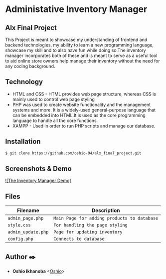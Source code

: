 # Administative Inventory Manager

## Alx Final Project 

This Project is meant to showcase my understanding of frontend and backend technologies, my ability to learn a new  programming language, showcase my skill and to also have fun while doing so.The inventory manager incorporates both of these and is meant to serve as a useful tool to aid online store owners help manage their inventory without the need for any coding background.

## Technology
* HTML and CSS - HTML provides web page structure, whereas CSS is mainly used to control web page styling 
* PHP was used to create website functionality and the management systems and more. It is a widely-used general-purpose language that can be embedded into HTML.It is used as the core programming language to handle all the core functions.
* XAMPP - Used in order to run PHP scripts and manage our database.

## Installation
```sh
$ git clone https://github.com/oshio-94/alx_final_project.git
```
## Screenshots & Demo
[![The Inventory Manager Demo]](https://youtu.be/dpQGXZ1vrFQ)

## Files

| Filename | Description |
| -------- | ----------- |
| `admin_page.php` | `Main Page for adding products to database` |
| `style.css` | `For handling the page styling` |
| `admin_update.php` | `Page for updating inventory` |
| `config.php` | `Connects to database` |

## Author :black_nib:

- **Oshio Ikhanoba** <[Oshio](https://github.com/oshio-94)>